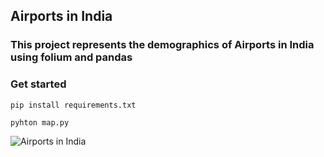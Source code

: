 
## Airports in India

### This project represents the demographics of Airports in India using folium and pandas

### Get started

```
pip install requirements.txt
```

```
pyhton map.py
```


![Airports in India](airports-india.png)